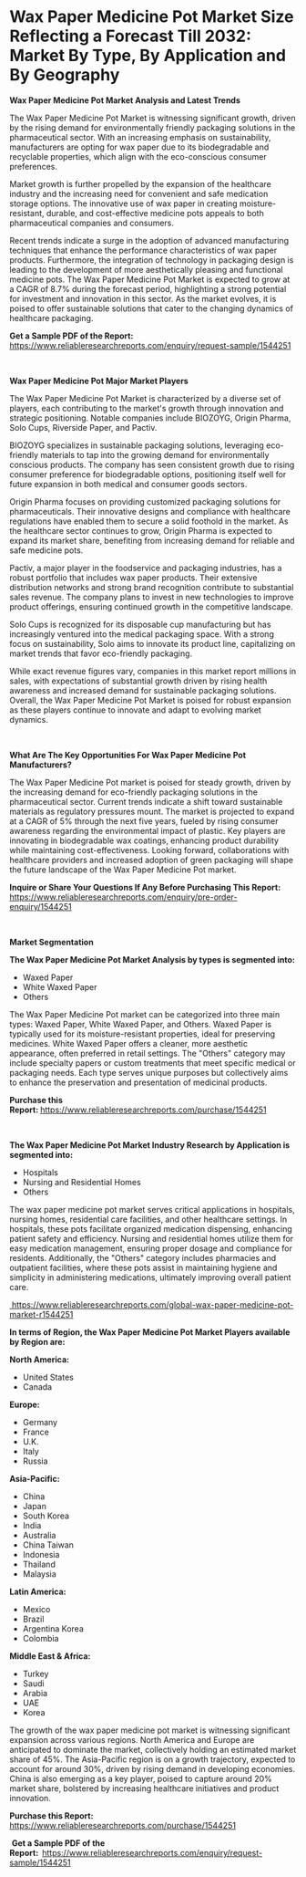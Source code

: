 <p><h1>Wax Paper Medicine Pot Market Size Reflecting a Forecast Till 2032: Market By Type, By Application and By Geography</h1></p><p><strong>Wax Paper Medicine Pot Market Analysis and Latest Trends</strong></p>
<p><p>The Wax Paper Medicine Pot Market is witnessing significant growth, driven by the rising demand for environmentally friendly packaging solutions in the pharmaceutical sector. With an increasing emphasis on sustainability, manufacturers are opting for wax paper due to its biodegradable and recyclable properties, which align with the eco-conscious consumer preferences.</p><p>Market growth is further propelled by the expansion of the healthcare industry and the increasing need for convenient and safe medication storage options. The innovative use of wax paper in creating moisture-resistant, durable, and cost-effective medicine pots appeals to both pharmaceutical companies and consumers.</p><p>Recent trends indicate a surge in the adoption of advanced manufacturing techniques that enhance the performance characteristics of wax paper products. Furthermore, the integration of technology in packaging design is leading to the development of more aesthetically pleasing and functional medicine pots. The Wax Paper Medicine Pot Market is expected to grow at a CAGR of 8.7% during the forecast period, highlighting a strong potential for investment and innovation in this sector. As the market evolves, it is poised to offer sustainable solutions that cater to the changing dynamics of healthcare packaging.</p></p>
<p><strong>Get a Sample PDF of the Report:&nbsp;</strong> <a href="https://www.reliableresearchreports.com/enquiry/request-sample/1544251?utm_campaign=3512&utm_medium=2&utm_source=Github&utm_content=ia&utm_term=19042025&utm_id=wax-paper-medicine-pot">https://www.reliableresearchreports.com/enquiry/request-sample/1544251</a></p>
<p>&nbsp;</p>
<p><strong>Wax Paper Medicine Pot Major Market Players</strong></p>
<p><p>The Wax Paper Medicine Pot Market is characterized by a diverse set of players, each contributing to the market's growth through innovation and strategic positioning. Notable companies include BIOZOYG, Origin Pharma, Solo Cups, Riverside Paper, and Pactiv.</p><p>BIOZOYG specializes in sustainable packaging solutions, leveraging eco-friendly materials to tap into the growing demand for environmentally conscious products. The company has seen consistent growth due to rising consumer preference for biodegradable options, positioning itself well for future expansion in both medical and consumer goods sectors.</p><p>Origin Pharma focuses on providing customized packaging solutions for pharmaceuticals. Their innovative designs and compliance with healthcare regulations have enabled them to secure a solid foothold in the market. As the healthcare sector continues to grow, Origin Pharma is expected to expand its market share, benefiting from increasing demand for reliable and safe medicine pots.</p><p>Pactiv, a major player in the foodservice and packaging industries, has a robust portfolio that includes wax paper products. Their extensive distribution networks and strong brand recognition contribute to substantial sales revenue. The company plans to invest in new technologies to improve product offerings, ensuring continued growth in the competitive landscape.</p><p>Solo Cups is recognized for its disposable cup manufacturing but has increasingly ventured into the medical packaging space. With a strong focus on sustainability, Solo aims to innovate its product line, capitalizing on market trends that favor eco-friendly packaging.</p><p>While exact revenue figures vary, companies in this market report millions in sales, with expectations of substantial growth driven by rising health awareness and increased demand for sustainable packaging solutions. Overall, the Wax Paper Medicine Pot Market is poised for robust expansion as these players continue to innovate and adapt to evolving market dynamics.</p></p>
<p>&nbsp;</p>
<p><strong>What Are The Key Opportunities For Wax Paper Medicine Pot Manufacturers?</strong></p>
<p><p>The Wax Paper Medicine Pot market is poised for steady growth, driven by the increasing demand for eco-friendly packaging solutions in the pharmaceutical sector. Current trends indicate a shift toward sustainable materials as regulatory pressures mount. The market is projected to expand at a CAGR of 5% through the next five years, fueled by rising consumer awareness regarding the environmental impact of plastic. Key players are innovating in biodegradable wax coatings, enhancing product durability while maintaining cost-effectiveness. Looking forward, collaborations with healthcare providers and increased adoption of green packaging will shape the future landscape of the Wax Paper Medicine Pot market.</p></p>
<p><strong>Inquire or Share Your Questions If Any Before Purchasing This Report:</strong> <a href="https://www.reliableresearchreports.com/enquiry/pre-order-enquiry/1544251?utm_campaign=3512&utm_medium=2&utm_source=Github&utm_content=ia&utm_term=19042025&utm_id=wax-paper-medicine-pot">https://www.reliableresearchreports.com/enquiry/pre-order-enquiry/1544251</a></p>
<p>&nbsp;</p>
<p><strong>Market Segmentation</strong></p>
<p><strong>The Wax Paper Medicine Pot Market Analysis by types is segmented into:</strong></p>
<p><ul><li>Waxed Paper</li><li>White Waxed Paper</li><li>Others</li></ul></p>
<p><p>The Wax Paper Medicine Pot market can be categorized into three main types: Waxed Paper, White Waxed Paper, and Others. Waxed Paper is typically used for its moisture-resistant properties, ideal for preserving medicines. White Waxed Paper offers a cleaner, more aesthetic appearance, often preferred in retail settings. The "Others" category may include specialty papers or custom treatments that meet specific medical or packaging needs. Each type serves unique purposes but collectively aims to enhance the preservation and presentation of medicinal products.</p></p>
<p><strong>Purchase this Report:&nbsp;</strong><a href="https://www.reliableresearchreports.com/purchase/1544251?utm_campaign=3512&utm_medium=2&utm_source=Github&utm_content=ia&utm_term=19042025&utm_id=wax-paper-medicine-pot">https://www.reliableresearchreports.com/purchase/1544251</a></p>
<p>&nbsp;</p>
<p><strong>The Wax Paper Medicine Pot Market Industry Research by Application is segmented into:</strong></p>
<p><ul><li>Hospitals</li><li>Nursing and Residential Homes</li><li>Others</li></ul></p>
<p><p>The wax paper medicine pot market serves critical applications in hospitals, nursing homes, residential care facilities, and other healthcare settings. In hospitals, these pots facilitate organized medication dispensing, enhancing patient safety and efficiency. Nursing and residential homes utilize them for easy medication management, ensuring proper dosage and compliance for residents. Additionally, the "Others" category includes pharmacies and outpatient facilities, where these pots assist in maintaining hygiene and simplicity in administering medications, ultimately improving overall patient care.</p></p>
<p><a href="https://www.reliableresearchreports.com/global-wax-paper-medicine-pot-market-r1544251?utm_campaign=3512&utm_medium=2&utm_source=Github&utm_content=ia&utm_term=19042025&utm_id=wax-paper-medicine-pot">&nbsp;https://www.reliableresearchreports.com/global-wax-paper-medicine-pot-market-r1544251</a></p>
<p><strong>In terms of Region, the Wax Paper Medicine Pot Market Players available by Region are:</strong></p>
<p>
    <p> <strong> North America: </strong>
        <ul>
            <li>United States</li>
            <li>Canada</li>
        </ul>
        </p> 
    <p> <strong> Europe: </strong>
        <ul>
            <li>Germany</li>
            <li>France</li>
            <li>U.K.</li>
            <li>Italy</li>
            <li>Russia</li>
        </ul>
        </p> 
    <p> <strong> Asia-Pacific: </strong>
        <ul>
            <li>China</li>
            <li>Japan</li>
            <li>South Korea</li>
            <li>India</li>
            <li>Australia</li>
            <li>China Taiwan</li>
            <li>Indonesia</li>
            <li>Thailand</li>
            <li>Malaysia</li>
        </ul>
        </p> 
    <p> <strong> Latin America: </strong>
        <ul>
            <li>Mexico</li>
            <li>Brazil</li>
            <li>Argentina Korea</li>
            <li>Colombia</li>
        </ul>
        </p> 
    <p> <strong> Middle East & Africa: </strong>
        <ul>
            <li>Turkey</li>
            <li>Saudi</li>
            <li>Arabia</li>
            <li>UAE</li>
            <li>Korea</li>
        </ul>
    </p>
    </p>
<p><p>The growth of the wax paper medicine pot market is witnessing significant expansion across various regions. North America and Europe are anticipated to dominate the market, collectively holding an estimated market share of 45%. The Asia-Pacific region is on a growth trajectory, expected to account for around 30%, driven by rising demand in developing economies. China is also emerging as a key player, poised to capture around 20% market share, bolstered by increasing healthcare initiatives and product innovation.</p></p>
<p><strong>Purchase this Report: </strong><a href="https://www.reliableresearchreports.com/purchase/1544251?utm_campaign=3512&utm_medium=2&utm_source=Github&utm_content=ia&utm_term=19042025&utm_id=wax-paper-medicine-pot">https://www.reliableresearchreports.com/purchase/1544251</a></p>
<p>&nbsp;<strong>Get a Sample PDF of the Report:&nbsp;&nbsp;</strong><a href="https://www.reliableresearchreports.com/enquiry/request-sample/1544251?utm_campaign=3512&utm_medium=2&utm_source=Github&utm_content=ia&utm_term=19042025&utm_id=wax-paper-medicine-pot">https://www.reliableresearchreports.com/enquiry/request-sample/1544251</a></p>
<p><strong></strong></p>
<p><p></p><p></p><p></p></p>
